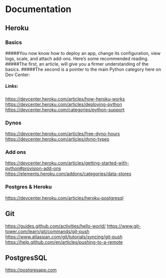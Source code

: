 # Documentation 

## Heroku

### Basics
#####You now know how to deploy an app, change its configuration, view logs, scale, and attach add-ons.
Here’s some recommended reading. 
#####The first, an article, will give you a firmer understanding of the basics. 
#####The second is a pointer to the main Python category here on Dev Center:
##### Links:
https://devcenter.heroku.com/articles/how-heroku-works
https://devcenter.heroku.com/articles/deploying-python
https://devcenter.heroku.com/categories/python-support

### Dynos
https://devcenter.heroku.com/articles/free-dyno-hours
https://devcenter.heroku.com/articles/dyno-types

### Add ons 
https://devcenter.heroku.com/articles/getting-started-with-python#provision-add-ons
https://elements.heroku.com/addons/categories/data-stores

### Postgres & Heroku
https://devcenter.heroku.com/articles/heroku-postgresql


## Git
https://guides.github.com/activities/hello-world/
https://www.git-tower.com/learn/git/commands/git-push
https://www.atlassian.com/git/tutorials/syncing/git-push
https://help.github.com/en/articles/pushing-to-a-remote


## PostgresSQL
https://postgresapp.com


